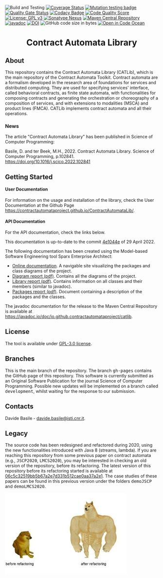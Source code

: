 ![Build and Testing](https://github.com/contractautomataproject/ContractAutomataLib/actions/workflows/build.yml/badge.svg)
[![Coverage Status](https://coveralls.io/repos/github/ContractAutomataProject/ContractAutomataLib/badge.svg?branch=main)](https://coveralls.io/github/ContractAutomataProject/ContractAutomataLib?branch=main)
 [![Mutation testing badge](https://img.shields.io/endpoint?style=flat&url=https%3A%2F%2Fbadge-api.stryker-mutator.io%2Fgithub.com%2Fcontractautomataproject%2FContractAutomataLib%2Fmain)](https://dashboard.stryker-mutator.io/reports/github.com/contractautomataproject/ContractAutomataLib/main)
[![Quality Gate Status](https://sonarcloud.io/api/project_badges/measure?project=ContractAutomataProject_ContractAutomataLib&metric=alert_status)](https://sonarcloud.io/summary/new_code?id=ContractAutomataProject_ContractAutomataLib)
[![Codacy Badge](https://app.codacy.com/project/badge/Grade/0f7dcd94be9141b1b64ef615edbb3991)](https://www.codacy.com/gh/contractautomataproject/ContractAutomataLib/dashboard?utm_source=github.com&amp;utm_medium=referral&amp;utm_content=contractautomataproject/ContractAutomataLib&amp;utm_campaign=Badge_Grade)
[![Code Quality Score](https://api.codiga.io/project/32018/score/svg)](https://app.codiga.io/public/project/32018/ContractAutomataLib/dashboard)
[![License: GPL v3](https://img.shields.io/badge/License-GPLv3-blue.svg)](https://www.gnu.org/licenses/gpl-3.0)
[![Sonatype Nexus](https://img.shields.io/nexus/r/io.github.contractautomataproject/catlib?server=https%3A%2F%2Fs01.oss.sonatype.org%2F)](https://s01.oss.sonatype.org/content/repositories/releases/io/github/contractautomataproject/catlib/)
[![Maven Central Repository](https://img.shields.io/maven-central/v/io.github.contractautomataproject/catlib)](https://repo1.maven.org/maven2/io/github/contractautomataproject/catlib/)
[![javadoc](https://javadoc.io/badge2/io.github.contractautomataproject/catlib/javadoc.svg)](https://javadoc.io/doc/io.github.contractautomataproject/catlib)
[![DOI](https://zenodo.org/badge/DOI/10.5281/zenodo.6704434.svg)](https://doi.org/10.5281/zenodo.6704434)
![GitHub code size in bytes](https://img.shields.io/github/languages/code-size/davidebasile/ContractAutomataLib)
[![Open in Code Ocean](https://codeocean.com/codeocean-assets/badge/open-in-code-ocean.svg)](https://codeocean.com/capsule/3787263/tree)
<!--[![GitHub issues](https://img.shields.io/github/issues/davidebasile/ContractAutomataLib)](https://github.com/davidebasile/ContractAutomataLib/issues)-->
<!--[![Code Grade](https://api.codiga.io/project/32018/status/svg)](https://app.codiga.io/public/project/32018/ContractAutomataLib/dashboard)-->
<!--a href="https://dashboard.stryker-mutator.io/reports/github.com/contractautomataproject/ContractAutomataLib/main">
<img src="https://raw.githubusercontent.com/contractautomataproject/ContractAutomataLib/gh-pages/doc/mutation_badge.svg" />
 </a-->

<h1 align=center>Contract Automata Library </h1>


<h2>About</h2>
This repository contains the Contract Automata Library (CATLib), which is the main repository of the Contract Automata Toolkit. 
Contract automata are a formalism developed in the research area of foundations for services and distributed computing.
They are used for specifying services' interface, called behavioral contracts, 
 as finite state automata, with functionalities for composing contracts and generating the 
 orchestration or choreography of a composition of services, and with extensions to modalities (MSCA) and product 
 lines (FMCA). 
 CATLib implements contract automata and all their operations.
 
 
<h3>News</h3>

The article "Contract Automata Library" has been published in  Science of Computer Programming:

Basile, D. and ter Beek, M.H., 2022. Contract Automata Library. Science of Computer Programming, p.102841. https://doi.org/10.1016/j.scico.2022.102841

<h2>Getting Started</h2>

<h4>User Documentation</h4>

For  information on the usage and installation of the library, check the User Documentation at the Github Page https://contractautomataproject.github.io/ContractAutomataLib/.

<h4> API Documentation</h4>

For the API documentation, check the links below.

This documentation is up-to-date to the commit <a href="https://github.com/contractautomataproject/ContractAutomataLib/tree/4e1044e4d4f0daf192f7e040d386a01153a4349e">4e1044e</a> of 29 April 2022.


The following documentation has  been created using the Model-based Software Engineering tool Sparx Enterprise Architect:
<ul>
  <li> <a href="https://contractautomataproject.github.io/ContractAutomataLib/site/index.htm">Online documentation</a>. A navigable site visualizing the packages and class diagrams of the project.
</li>
  <li><a href="https://contractautomataproject.github.io/ContractAutomataLib/doc/CAT_Lib_diagrams.pdf">Diagram report (pdf)</a>. Contains all the diagrams of the project. </li>
  <li><a href="https://contractautomataproject.github.io/ContractAutomataLib/doc/CAT_Lib_doc.pdf">Library report (pdf)</a>. Contains information on all classes and their members (similar to javadoc).</li>
  <li><a href="https://contractautomataproject.github.io/ContractAutomataLib/doc/CATLib_Packages.pdf">Packages report (pdf)</a>. Document containing a description of the packages and the classes.</li>
</ul> 

The javadoc documentation for the release to the Maven Central Repository is available at <a href="https://javadoc.io/doc/io.github.contractautomataproject/catlib">https://javadoc.io/doc/io.github.contractautomataproject/catlib</a>.

<h2>License</h2>
The tool is available under <a href="https://www.gnu.org/licenses/gpl-3.0">GPL-3.0 license</a>.


<h2>Branches</h2>
This is the main branch of the repository. 
The branch <tt>gh-pages</tt> contains the GitHub page of this repository. 
This software is currently submitted  as an Original Software Publication for the journal Science of Computer 
Programming. 
Possible new updates will be implemented on a branch called <tt>development</tt>, whilst waiting for 
the response to our submission. 

<h2>Contacts</h2>

Davide Basile - davide.basile@isti.cnr.it.


<h2>Legacy</h2> 

The source code has been redesigned and refactored during 2020, using the new functionalities introduced with Java 8 (streams, lambda).
If you are reaching this repository from some previous paper on contract automata (e.g., <tt>JSCP2020</tt>, <tt>LMCS2020</tt>), you may be interested in checking an old version of the repository, before its refactoring. 
The latest version of this repository before its refactoring started is available at  <a href="https://github.com/contractautomataproject/ContractAutomataLib/tree/06c5c32519bb5b67a2e7d331b512cae0aa37a2e1">06c5c32519bb5b67a2e7d331b512cae0aa37a2e1</a>. 
The case studies of these papers can be found in this previous version under the folders <tt>demoJSCP</tt> and <tt>demoLMCS2020</tt>.

<img src="https://raw.githubusercontent.com/contractautomataproject/ContractAutomataLib/gh-pages/doc/dog%20meme.jpg" width="400"/>
